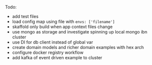 Todo:

- add test files
- load config map using file with `envs: ['filename']`
- skaffold only build when app context files change
- use mongo as storage and investigate spinning up local mongo ibn cluster
- use DI for db client instead of global var
- create domain models and richer domain examples with hex arch
- configure docker registry workflow
- add kafka of event driven example to cluster
